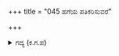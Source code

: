 +++
title = "045 ಹಗೆಯ ಪತಿಕರಿಸುವರೆ"

+++

<details><summary>ಗದ್ಯ (ಕ.ಗ.ಪ) </summary>

45. ದುರ್ಯೋಧನನು ಕುಪಿತನಾಗಿ "ಶತ್ರುಗಳನ್ನು ಹೊಗಳಲು ನಿಮ್ಮ ನಾಲಗೆ ನೂರು ಪಟ್ಟು ನಿಗುರುವುದು. ಕಾಳಗಕ್ಕೆ ನನ್ನನ್ನು ಬಿಟ್ಟು ನೋಡಿರಿ. ಸುಮ್ಮನೆ ಮಾತಾಡಿ ಫಲವೇನು ? ಅರ್ಜುನನನ್ನು ಹೊಡೆದೋಡಿಸುತ್ತೇನೆ " ಎನ್ನಲು ದ್ರೋಣರು ನಸುನಗುತ್ತ ರಾಜನಾದ ದುರ್ಯೋಧನನ ಬಾಯಿಂದ ಹೊರಟ ಉತ್ಸಾಹದ ಮಾತುಗಳಿಗೆ ಹರ್ಷಗೊಂಡು ಹೀಗೆ ಹೇಳಿದರು.
</details>
